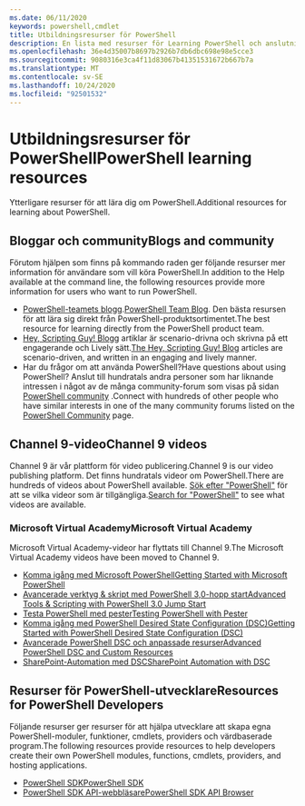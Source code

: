 ```yaml
---
ms.date: 06/11/2020
keywords: powershell,cmdlet
title: Utbildningsresurser för PowerShell
description: En lista med resurser för Learning PowerShell och anslutning till andra PowerShell-användare.
ms.openlocfilehash: 36e4d35007b8697b2926b7db6dbc698e98e5cce3
ms.sourcegitcommit: 9080316e3ca4f11d83067b41351531672b667b7a
ms.translationtype: MT
ms.contentlocale: sv-SE
ms.lasthandoff: 10/24/2020
ms.locfileid: "92501532"
---
```

# <a name="powershell-learning-resources"></a><span data-ttu-id="34413-104">Utbildningsresurser för PowerShell</span><span class="sxs-lookup"><span data-stu-id="34413-104">PowerShell learning resources</span></span>

<span data-ttu-id="34413-105">Ytterligare resurser för att lära dig om PowerShell.</span><span class="sxs-lookup"><span data-stu-id="34413-105">Additional resources for learning about PowerShell.</span></span>

## <a name="blogs-and-community"></a><span data-ttu-id="34413-106">Bloggar och community</span><span class="sxs-lookup"><span data-stu-id="34413-106">Blogs and community</span></span>

<span data-ttu-id="34413-107">Förutom hjälpen som finns på kommando raden ger följande resurser mer information för användare som vill köra PowerShell.</span><span class="sxs-lookup"><span data-stu-id="34413-107">In addition to the Help available at the command line, the following resources provide more information for users who want to run PowerShell.</span></span>

- <span data-ttu-id="34413-108">[PowerShell-teamets blogg](https://devblogs.microsoft.com/powershell/).</span><span class="sxs-lookup"><span data-stu-id="34413-108">[PowerShell Team Blog](https://devblogs.microsoft.com/powershell/).</span></span> <span data-ttu-id="34413-109">Den bästa resursen för att lära sig direkt från PowerShell-produktsortimentet.</span><span class="sxs-lookup"><span data-stu-id="34413-109">The best resource for learning directly from the PowerShell product team.</span></span>
- <span data-ttu-id="34413-110">[Hey, Scripting Guy! Blogg](https://devblogs.microsoft.com/scripting/) artiklar är scenario-drivna och skrivna på ett engagerande och Lively sätt.</span><span class="sxs-lookup"><span data-stu-id="34413-110">[The Hey, Scripting Guy! Blog](https://devblogs.microsoft.com/scripting/) articles are scenario-driven, and written in an engaging and lively manner.</span></span>
- <span data-ttu-id="34413-111">Har du frågor om att använda PowerShell?</span><span class="sxs-lookup"><span data-stu-id="34413-111">Have questions about using PowerShell?</span></span> <span data-ttu-id="34413-112">Anslut till hundratals andra personer som har liknande intressen i något av de många community-forum som visas på sidan [PowerShell community](/powershell/scripting/community/community-support) .</span><span class="sxs-lookup"><span data-stu-id="34413-112">Connect with hundreds of other people who have similar interests in one of the many community forums listed on the [PowerShell Community](/powershell/scripting/community/community-support) page.</span></span>

## <a name="channel-9-videos"></a><span data-ttu-id="34413-113">Channel 9-video</span><span class="sxs-lookup"><span data-stu-id="34413-113">Channel 9 videos</span></span>

<span data-ttu-id="34413-114">Channel 9 är vår plattform för video publicering.</span><span class="sxs-lookup"><span data-stu-id="34413-114">Channel 9 is our video publishing platform.</span></span> <span data-ttu-id="34413-115">Det finns hundratals videor om PowerShell.</span><span class="sxs-lookup"><span data-stu-id="34413-115">There are hundreds of videos about PowerShell available.</span></span> <span data-ttu-id="34413-116">[Sök efter "PowerShell"](https://channel9.msdn.com/Tags/powershell) för att se vilka videor som är tillgängliga.</span><span class="sxs-lookup"><span data-stu-id="34413-116">[Search for "PowerShell"](https://channel9.msdn.com/Tags/powershell) to see what videos are available.</span></span>

### <a name="microsoft-virtual-academy"></a><span data-ttu-id="34413-117">Microsoft Virtual Academy</span><span class="sxs-lookup"><span data-stu-id="34413-117">Microsoft Virtual Academy</span></span>

<span data-ttu-id="34413-118">Microsoft Virtual Academy-videor har flyttats till Channel 9.</span><span class="sxs-lookup"><span data-stu-id="34413-118">The Microsoft Virtual Academy videos have been moved to Channel 9.</span></span>

- [<span data-ttu-id="34413-119">Komma igång med Microsoft PowerShell</span><span class="sxs-lookup"><span data-stu-id="34413-119">Getting Started with Microsoft PowerShell</span></span>](https://channel9.msdn.com/Series/Getting-Started-with-Microsoft-PowerShell)
- [<span data-ttu-id="34413-120">Avancerade verktyg & skript med PowerShell 3,0-hopp start</span><span class="sxs-lookup"><span data-stu-id="34413-120">Advanced Tools & Scripting with PowerShell 3.0 Jump Start</span></span>](https://channel9.msdn.com/Series/Advanced-Tools-and-Scripting-with-PowerShell-3.0-Jump-Start)
- [<span data-ttu-id="34413-121">Testa PowerShell med pester</span><span class="sxs-lookup"><span data-stu-id="34413-121">Testing PowerShell with Pester</span></span>](https://channel9.msdn.com/Series/Testing-PowerShell-with-Pester)
- [<span data-ttu-id="34413-122">Komma igång med PowerShell Desired State Configuration (DSC)</span><span class="sxs-lookup"><span data-stu-id="34413-122">Getting Started with PowerShell Desired State Configuration (DSC)</span></span>](https://channel9.msdn.com/Series/Getting-Started-with-PowerShell-DSC)
- [<span data-ttu-id="34413-123">Avancerade PowerShell DSC och anpassade resurser</span><span class="sxs-lookup"><span data-stu-id="34413-123">Advanced PowerShell DSC and Custom Resources</span></span>](https://channel9.msdn.com/Series/Advanced-PowerShell-DSC-and-Custom-Resources)
- [<span data-ttu-id="34413-124">SharePoint-Automation med DSC</span><span class="sxs-lookup"><span data-stu-id="34413-124">SharePoint Automation with DSC</span></span>](https://channel9.msdn.com/Series/SharePoint-Automation-with-DSC)

## <a name="resources-for-powershell-developers"></a><span data-ttu-id="34413-125">Resurser för PowerShell-utvecklare</span><span class="sxs-lookup"><span data-stu-id="34413-125">Resources for PowerShell Developers</span></span>

<span data-ttu-id="34413-126">Följande resurser ger resurser för att hjälpa utvecklare att skapa egna PowerShell-moduler, funktioner, cmdlets, providers och värdbaserade program.</span><span class="sxs-lookup"><span data-stu-id="34413-126">The following resources provide resources to help developers create their own PowerShell modules, functions, cmdlets, providers, and hosting applications.</span></span>

- [<span data-ttu-id="34413-127">PowerShell SDK</span><span class="sxs-lookup"><span data-stu-id="34413-127">PowerShell SDK</span></span>](/powershell/scripting/developer/windows-powershell)
- [<span data-ttu-id="34413-128">PowerShell SDK API-webbläsare</span><span class="sxs-lookup"><span data-stu-id="34413-128">PowerShell SDK API Browser</span></span>](/dotnet/api/system.management.automation)
